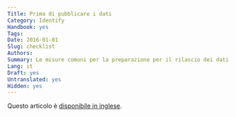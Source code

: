 ```yaml
---
Title: Prima di pubblicare i dati
Category: Identify
Handbook: yes
Tags:
Date: 2016-01-01
Slug: checklist
Authors:
Summary: Le misure comuni per la preparazione per il rilascio dei dati sotto forma di OGD sono spiegate in questo capitolo, insieme ai punti critici per le decisioni.
Lang: it
Draft: yes
Untranslated: yes
Hidden: yes
---
```


Questo articolo è [disponibile in inglese](/en/identify/checklist).
